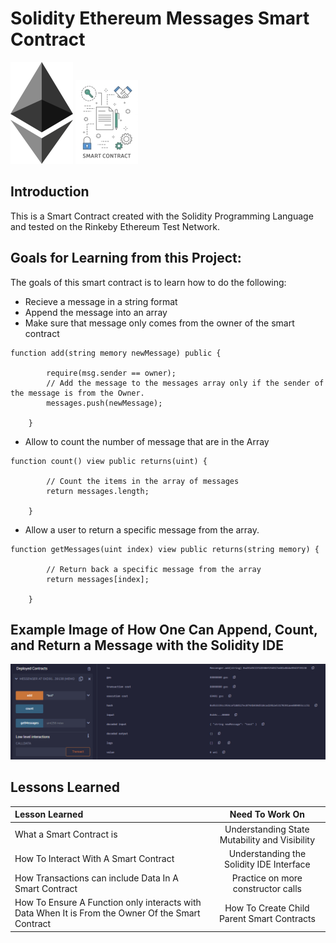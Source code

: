 # Solidity Ethereum Messages Smart Contract

![image1](images/ethereum.png)
![image2](images/smartcontract.jpg)

## Introduction

This is a Smart Contract created with the Solidity Programming Language and tested on the Rinkeby Ethereum Test Network.

## Goals for Learning from this Project:
The goals of this smart contract is to learn how to do the following:

- Recieve a message in a string format
- Append the message into an array
- Make sure that message only comes from the owner of the smart contract
```sol
function add(string memory newMessage) public {
        
        require(msg.sender == owner);
        // Add the message to the messages array only if the sender of the message is from the Owner.
        messages.push(newMessage);
    
	}
```

- Allow to count the number of message that are in the Array
```sol
function count() view public returns(uint) {
        
        // Count the items in the array of messages
        return messages.length;
        
    }
```

- Allow a user to return a specific message from the array.
```sol
function getMessages(uint index) view public returns(string memory) {
        
        // Return back a specific message from the array
        return messages[index];
        
    }
```

## Example Image of How One Can Append, Count, and Return a Message with the Solidity IDE

![image3](images/example1.png)

## Lessons Learned

| Lesson Learned | Need To Work On |
| :------------- | :----------: |
| What a Smart Contract is | Understanding State Mutability and Visibility |
| How To Interact With A Smart Contract | Understanding the Solidity IDE Interface |
| How Transactions can include Data In A Smart Contract | Practice on more constructor calls |
| How To Ensure A Function only interacts with Data When It is From the Owner Of the Smart Contract | How To Create Child Parent Smart Contracts |